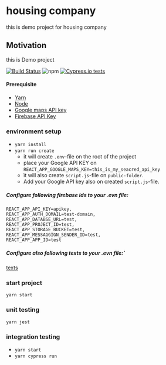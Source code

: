 # housing company

this is demo project for housing company

## Motivation
this is Demo project


[![Build Status](https://travis-ci.com/ejukka/housing-company.svg?branch=master)](https://travis-ci.com/ejukka/housing-company)
 ![npm](https://img.shields.io/node/v/11)  [![Cypress.io tests](https://img.shields.io/badge/cypress.io-tests-green.svg?style=flat-square)](https://cypress.io)


#### Prerequisite 

 - [Yarn](https://yarnpkg.com/getting-started/install) 
 - [Node](https://nodejs.org/en/download/)
 - [Google maps API key](https://developers.google.com/maps/documentation/javascript/get-api-key)
 - [Firebase API Key](https://developers.google.com/maps/documentation/javascript/get-api-key)

### environment setup
- ```yarn install```
- ```yarn run create```
    - it will create `.env`-file on the root of the project 
    - place your Google API KEY on ```REACT_APP_GOOGLE_MAPS_KEY=this_is_my_seacred_api_key```
    - ìt will also create `script.js`-file on `public-folder`.
    - Add your Google API key also on created `script.js`-file.
    
##### Configure following firebase ids to your .evn file:
```
REACT_APP_API_KEY=apikey,
REACT_APP_AUTH_DOMAIL=test-domain,
REACT_APP_DATABSE_URL=test,
REACT_APP_PROJECT_ID=test,
REACT_APP_STORAGE_BUCKET=test,
REACT_APP_MESSAGGIGN_SENDER_ID=test,
REACT_APP_APP_ID=test
```

##### Configure also following texts to your .evn file:`
[texts](fields.txt)


### start project
 ```yarn start```

### unit testing
  ```yarn jest```

### integration testing
 - ```yarn start```
 - ```yarn cypress run```


